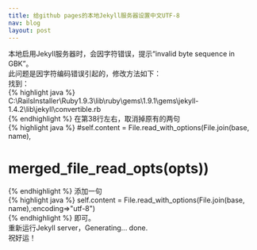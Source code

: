 ```yaml
---
title: 给github pages的本地Jekyll服务器设置中文UTF-8
nav: blog
layout: post
---
```

本地启用Jekyll服务器时，会因字符错误，提示“invalid byte sequence in GBK”。  
此问题是因字符编码错误引起的，修改方法如下：  
找到：  
{% highlight java %}
C:\RailsInstaller\Ruby1.9.3\lib\ruby\gems\1.9.1\gems\jekyll-1.4.2\lib\jekyll\convertible.rb  
{% endhighlight %}
在第38行左右，取消掉原有的两句  
{% highlight java %}
#self.content = File.read_with_options(File.join(base, name),  
#                                      merged_file_read_opts(opts))  
{% endhighlight %}
添加一句  
{% highlight java %}
self.content = File.read_with_options(File.join(base, name),:encoding=>"utf-8")  
{% endhighlight %}
即可。  
重新运行Jekyll server，Generating... done.  
祝好运！